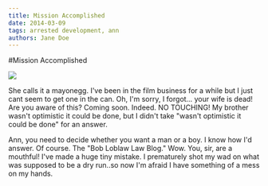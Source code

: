 ```yaml
---
title: Mission Accomplished
date: 2014-03-09
tags: arrested development, ann
authors: Jane Doe
---
```


#Mission Accomplished

<div class="image"><img src="http://goo.gl/KAXA3"></div>

She calls it a mayonegg. I've been in the film business for a while but I just cant seem to get one in the can. Oh, I'm sorry, I forgot… your wife is dead! Are you aware of this? Coming soon. Indeed. NO TOUCHING! My brother wasn't optimistic it could be done, but I didn't take "wasn't optimistic it could be done" for an answer.

Ann, you need to decide whether you want a man or a boy. I know how I'd answer. Of course. The "Bob Loblaw Law Blog." Wow. You, sir, are a mouthful! I've made a huge tiny mistake. I prematurely shot my wad on what was supposed to be a dry run..so now I'm afraid I have something of a mess on my hands.
